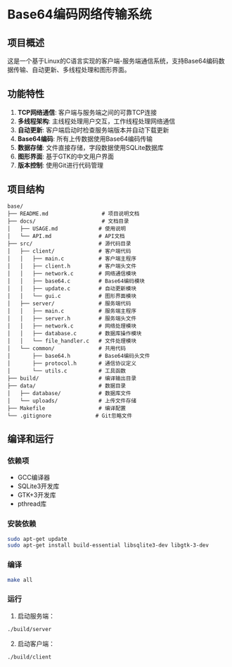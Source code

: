 # Base64编码网络传输系统

## 项目概述

这是一个基于Linux的C语言实现的客户端-服务端通信系统，支持Base64编码数据传输、自动更新、多线程处理和图形界面。

## 功能特性

1. **TCP网络通信**: 客户端与服务端之间的可靠TCP连接
2. **多线程架构**: 主线程处理用户交互，工作线程处理网络通信
3. **自动更新**: 客户端启动时检查服务端版本并自动下载更新
4. **Base64编码**: 所有上传数据使用Base64编码传输
5. **数据存储**: 文件直接存储，字段数据使用SQLite数据库
6. **图形界面**: 基于GTK的中文用户界面
7. **版本控制**: 使用Git进行代码管理

## 项目结构

```
base/
├── README.md                 # 项目说明文档
├── docs/                     # 文档目录
│   ├── USAGE.md             # 使用说明
│   └── API.md               # API文档
├── src/                     # 源代码目录
│   ├── client/              # 客户端代码
│   │   ├── main.c           # 客户端主程序
│   │   ├── client.h         # 客户端头文件
│   │   ├── network.c        # 网络通信模块
│   │   ├── base64.c         # Base64编码模块
│   │   ├── update.c         # 自动更新模块
│   │   └── gui.c            # 图形界面模块
│   ├── server/              # 服务端代码
│   │   ├── main.c           # 服务端主程序
│   │   ├── server.h         # 服务端头文件
│   │   ├── network.c        # 网络处理模块
│   │   ├── database.c       # 数据库操作模块
│   │   └── file_handler.c   # 文件处理模块
│   └── common/              # 共用代码
│       ├── base64.h         # Base64编码头文件
│       ├── protocol.h       # 通信协议定义
│       └── utils.c          # 工具函数
├── build/                   # 编译输出目录
├── data/                    # 数据目录
│   ├── database/            # 数据库文件
│   └── uploads/             # 上传文件存储
├── Makefile                 # 编译配置
└── .gitignore              # Git忽略文件
```

## 编译和运行

### 依赖项

- GCC编译器
- SQLite3开发库
- GTK+3开发库
- pthread库

### 安装依赖

```bash
sudo apt-get update
sudo apt-get install build-essential libsqlite3-dev libgtk-3-dev
```

### 编译

```bash
make all
```

### 运行

1. 启动服务端：
```bash
./build/server
```

2. 启动客户端：
```bash
./build/client
```

